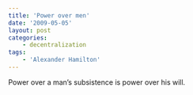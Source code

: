 ```yaml
---
title: 'Power over men'
date: '2009-05-05'
layout: post
categories:
    - decentralization
tags:
    - 'Alexander Hamilton'
---
```


Power over a man’s subsistence is power over his will.